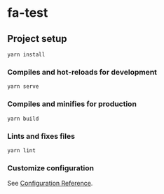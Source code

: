 # fa-test

## Project setup
```
yarn install
```

### Compiles and hot-reloads for development
```
yarn serve
```

### Compiles and minifies for production
```
yarn build
```

### Lints and fixes files
```
yarn lint 
```

### Customize configuration
See [Configuration Reference](https://cli.vuejs.org/config/).
